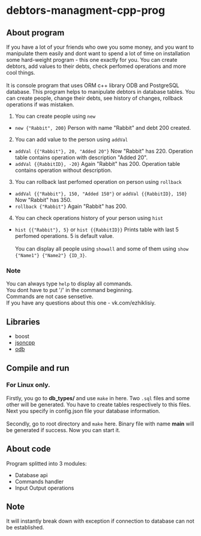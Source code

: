 # debtors-managment-cpp-prog

## About program
If you have a lot of your friends who owe you some money, and you want to manipulate them easily and dont want to spend a lot of time on installation some hard-weight program - this one exactly for you. You can create debtors, add values to their debts, check perfomed operations and more cool things.<br /> <br /> 
It is console program that uses ORM c++ library ODB and PostgreSQL database.
This program helps to manipulate debtors in database tables. You can create people, change their debts, see history of changes, rollback operations if was mistaken.<br />
1. You can create people using `new`<br /> 
- `new {"Rabbit", 200}` Person with name "Rabbit" and debt 200 created.<br />
2. You can add value to the person using `addVal`<br />
- `addVal {{"Rabbit"}, 20, "Added 20"}` Now "Rabbit" has 220. Operation table contains operation with description "Added 20".<br />
- `addVal {{RabbitID}, -20}` Again "Rabbit" has 200. Operation table contains operation without description.<br />
3. You can rollback last perfomed operation on person using `rollback`<br />
- `addVal {{"Rabbit"}, 150, "Added 150"}` or `addVal {{RabbitID}, 150}` Now "Rabbit" has 350.<br />
- `rollback {"Rabbit"}` Again "Rabbit" has 200.<br />
4. You can check operations history of your person using `hist`<br />
- `hist {{"Rabbit"}, 5}` or `hist {{RabbitID}}` Prints table with last 5 perfomed operations. 5 is default value.<br /><br />
You can display all people using `showall` and some of them using `show {"Name1"} {"Name2"} {ID_3}`.

### Note
You can always type `help` to display all commands.<br />
You dont have to put '/' in the command beginning.<br />
Commands are not case sensetive.<br />
If you have any questions about this one - vk.com/ezhiklisiy.<br />

## Libraries
* boost
* [jsoncpp](https://github.com/open-source-parsers/jsoncpp/)
* [odb](https://www.codesynthesis.com/products/odb/)

## Compile and run

### For Linux only.

Firstly, you go to **db_types/** and use `make` in here. Two `.sql` files and some other will be generated. You have to create tables respectively to this files. Next you specify in config.json file your database information.<br /><br />
Secondly, go to root directory and `make` here. Binary file with name **main** will be generated if success.
Now you can start it.

## About code
Program splitted into 3 modules:
- Database api
- Commands handler
- Input Output operations

## Note
It will instantly break down with exception if connection to database can not be established.
